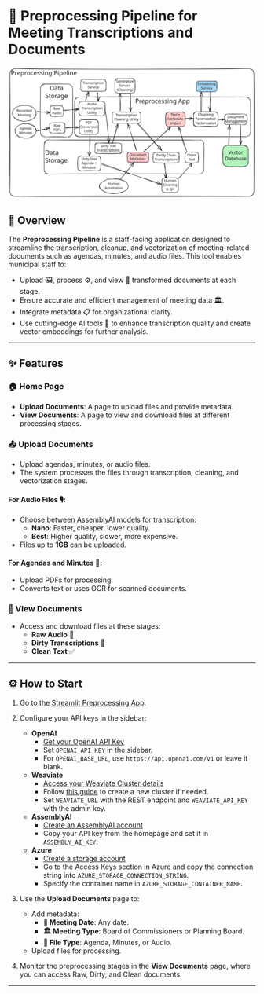 # 🚀 Preprocessing Pipeline for Meeting Transcriptions and Documents

<p align="center">
    <img width="800" alt="A system diagram covering the preprocessing pipeline" src="../docs/preprocessing_pipeline.svg">
</p>


## 🌟 Overview

The **Preprocessing Pipeline** is a staff-facing application designed to streamline the transcription, cleanup, and vectorization of meeting-related documents such as agendas, minutes, and audio files. This tool enables municipal staff to:

- Upload 🖼️, process ⚙️, and view 👀 transformed documents at each stage.
- Ensure accurate and efficient management of meeting data 🏛️.
- Integrate metadata 📋 for organizational clarity.
- Use cutting-edge AI tools 🤖 to enhance transcription quality and create vector embeddings for further analysis.

---

## ✨ Features

### 🏠 Home Page
- **Upload Documents**: A page to upload files and provide metadata.
- **View Documents**: A page to view and download files at different processing stages.

### 📤 Upload Documents
- Upload agendas, minutes, or audio files.
- The system processes the files through transcription, cleaning, and vectorization stages.

#### For Audio Files 🎙️:
- Choose between AssemblyAI models for transcription:
  - **Nano**: Faster, cheaper, lower quality.
  - **Best**: Higher quality, slower, more expensive.
- Files up to **1GB** can be uploaded.

#### For Agendas and Minutes 📄:
- Upload PDFs for processing.
- Converts text or uses OCR for scanned documents.

### 📂 View Documents
- Access and download files at these stages:
  - **Raw Audio** 🎵
  - **Dirty Transcriptions** 📝
  - **Clean Text** ✅

---

## ⚙️ How to Start

1. Go to the [Streamlit Preprocessing App](https://minutematestaff.streamlit.app/).

2. Configure your API keys in the sidebar:

   - **OpenAI**  
     - [Get your OpenAI API Key](https://platform.openai.com/api-keys)  
     - Set `OPENAI_API_KEY` in the sidebar.  
     - For `OPENAI_BASE_URL`, use `https://api.openai.com/v1` or leave it blank.
   - **Weaviate**  
     - [Access your Weaviate Cluster details](https://console.weaviate.cloud/cluster-details)  
     - Follow [this guide](https://weaviate.io/developers/wcs/create-instance) to create a new cluster if needed.  
     - Set `WEAVIATE_URL` with the REST endpoint and `WEAVIATE_API_KEY` with the admin key.
   - **AssemblyAI**  
     - [Create an AssemblyAI account](https://www.assemblyai.com/app)  
     - Copy your API key from the homepage and set it in `ASSEMBLY_AI_KEY`.
   - **Azure**  
     - [Create a storage account](https://learn.microsoft.com/en-us/azure/storage/common/storage-account-create?tabs=azure-portal)  
     - Go to the Access Keys section in Azure and copy the connection string into `AZURE_STORAGE_CONNECTION_STRING`.  
     - Specify the container name in `AZURE_STORAGE_CONTAINER_NAME`.

3. Use the **Upload Documents** page to:
   - Add metadata:
     - **📅 Meeting Date**: Any date.
     - **🏛️ Meeting Type**: Board of Commissioners or Planning Board.
     - **📄 File Type**: Agenda, Minutes, or Audio.
   - Upload files for processing.

4. Monitor the preprocessing stages in the **View Documents** page, where you can access Raw, Dirty, and Clean documents.

---
